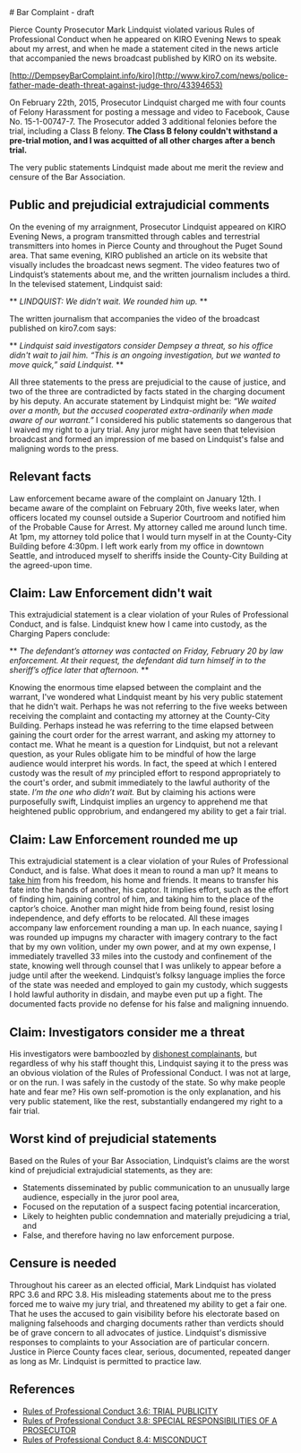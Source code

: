 <title>Bar Complaint - Pierce County Prosecutor Mark Lindquist</title>
# Bar Complaint - draft

Pierce County Prosecutor Mark Lindquist violated various Rules 
of Professional Conduct when he appeared on KIRO Evening News to 
speak about my arrest, and when he made a statement cited
in the news article that accompanied the news broadcast 
published by KIRO on its website.

[http://DempseyBarComplaint.info/kiro](http://www.kiro7.com/news/police-father-made-death-threat-against-judge-thro/43394653)

On February 22th, 2015, Prosecutor Lindquist charged me 
with four counts of Felony Harassment for posting a message 
and video to Facebook, Cause No. 15-1-00747-7.
The Prosecutor added 3 additional felonies before the 
trial, including a Class B felony.
**The Class B felony couldn't withstand a pre-trial motion, 
and I was acquitted of all other charges after a bench 
trial.**

The very public statements Lindquist made about me merit the 
review and censure of the Bar Association.

## Public and prejudicial extrajudicial comments

On the evening of my arraignment, Prosecutor Lindquist 
appeared on KIRO Evening News, a program transmitted 
through cables and terrestrial transmitters into homes in 
Pierce County and throughout the Puget Sound area. That 
same evening, KIRO published an article on its website 
that visually includes the broadcast news segment. The 
video features two of Lindquist’s statements about me, and 
the written journalism includes a third. In the televised 
statement, Lindquist said:

** *LINDQUIST: We didn’t wait. We rounded him up.* **

The written journalism that accompanies the video of the 
broadcast published on kiro7.com says:

** *Lindquist said investigators consider Dempsey a threat, 
so his office didn't wait to jail him. “This is an ongoing 
investigation, but we wanted to move quick,” said 
Lindquist.* **

All three statements to the press are prejudicial to the cause 
of justice, and two of the three are contradicted by facts 
stated in the charging document by his deputy.
An accurate statement by Lindquist might be: *“We waited over 
a month, but the accused cooperated extra-ordinarily when 
made aware of our warrant.”*
I considered his public statements so dangerous that I 
waived my right to a jury trial. Any juror might have seen 
that television broadcast and formed an impression of me 
based on Lindquist's false and maligning words to the press.

## Relevant facts

Law enforcement became aware of the complaint on January 
12th. I became aware of the complaint on February 20th, 
five weeks later, when officers located my counsel outside 
a Superior Courtroom and notified him of the Probable Cause 
for Arrest. My attorney called me around lunch time. At 
1pm, my attorney told police that I would turn myself in 
at the County-City Building before 4:30pm. I left work 
early from my office in downtown Seattle, and introduced 
myself to sheriffs inside the County-City Building at the 
agreed-upon time.

## Claim: Law Enforcement didn't wait

This extrajudicial statement is a clear violation of 
your Rules of Professional Conduct, and is false. 
Lindquist knew how I came into custody, as the 
Charging Papers conclude:

** *The defendant’s attorney was contacted on Friday, 
February 20 by law enforcement. At their request, the 
defendant did turn himself in to the sheriff’s office 
later that afternoon.* **

Knowing the enormous time elapsed between the 
complaint and the warrant, I've wondered what 
Lindquist meant by his very public statement that he 
didn't wait. Perhaps he was not referring to the five 
weeks between receiving the complaint and contacting 
my attorney at the County-City Building. Perhaps 
instead he was referring to the time elapsed between 
gaining the court order for the arrest warrant, and 
asking my attorney to contact me. What he meant is a 
question for Lindquist, but not a relevant question, 
as your Rules obligate him to be mindful of how the 
large audience would interpret his words. In fact, the 
speed at which I entered custody was the result of 
*my* principled effort to respond appropriately to the 
court's order, and submit immediately to the lawful 
authority of the state. *I’m the one who didn’t wait.* 
But by claiming his actions were purposefully swift, 
Lindquist implies an urgency to apprehend me that 
heightened public opprobrium, and endangered my 
ability to get a fair trial.

## Claim: Law Enforcement rounded me up

This extrajudicial statement is a clear violation of your Rules 
of Professional Conduct, and is false.
What does it mean to round a man up? It means to [take him](https://www.quora.com/What-is-the-correct-way-to-turn-yourself-in-for-a-warrant/answer/David-Davidson-94)
from his freedom, his home and friends. It means to 
transfer his fate into the hands of another, his captor. It 
implies effort, such as the effort of finding him, gaining 
control of him, and taking him to the place of the captor’s 
choice. Another man might hide from being found, resist 
losing independence, and defy efforts to be relocated. All 
these images accompany law enforcement rounding a man up. 
In each nuance, saying I was rounded up impugns my 
character with imagery contrary to the fact that by 
my own volition, under my own power, and at my own expense, 
I immediately travelled 33 miles into the custody and 
confinement of the state, knowing well through counsel that 
I was unlikely to appear before a judge until after the weekend. 
Lindquist’s folksy language implies the force of the state 
was needed and employed to gain my custody, which suggests 
I hold lawful authority in disdain, and maybe even put up a 
fight. The documented facts provide no defense for his
false and maligning innuendo.

## Claim: Investigators consider me a threat

His investigators were bamboozled by [dishonest 
complainants](dishonest.html), but regardless of why his staff thought 
this, Lindquist saying it to the press was an obvious violation of the 
Rules of Professional Conduct. I was not at large, or on the run. I was 
safely in the custody of the state. So why make people hate and fear 
me? His own self-promotion is the only explanation, and his very public 
statement, like the rest, substantially endangered my right to a fair 
trial.

## Worst kind of prejudicial statements

Based on the Rules of your Bar Association, 
Lindquist’s claims are the worst kind of prejudicial extrajudicial
statements, as they are:

 + Statements disseminated by public communication to an 
unusually large audience, especially in the juror pool area,
 + Focused on the reputation of a suspect facing potential 
incarceration,
 + Likely to heighten public 
condemnation and materially prejudicing a trial, and
 + False, and therefore having no law enforcement purpose.

## Censure is needed

Throughout his career as an elected official, Mark Lindquist has 
violated RPC 3.6 and RPC 3.8. His misleading statements about me 
to the press forced me to waive my jury trial, and threatened my 
ability to get a fair one. That he uses the accused to gain 
visibility before his electorate based on maligning falsehoods 
and charging documents rather than verdicts should be of grave 
concern to all advocates of justice. Lindquist's dismissive 
responses to complaints to your Association are of particular 
concern. Justice in Pierce County faces clear, serious, 
documented, repeated danger as long as Mr. Lindquist is 
permitted to practice law.

## References

* [Rules of Professional Conduct 3.6: TRIAL PUBLICITY](rpc36.html)
* [Rules of Professional Conduct 3.8: SPECIAL RESPONSIBILITIES OF A PROSECUTOR](rpc38.html)
* [Rules of Professional Conduct 8.4: MISCONDUCT](rpc84.html)


